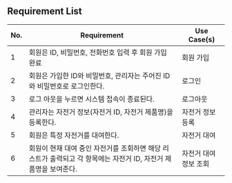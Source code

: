 ## Requirement List

| No. | Requirement | Use Case(s) |
|------|-------|-------|
|1|회원은 ID, 비밀번호, 전화번호 입력 후 회원 가입 완료 |회원 가입|
|2|회원은 가입한 ID와 비밀번호, 관리자는 주어진 ID와 비밀번호로 로그인한다.|로그인|
|3|로그 아웃을 누르면 시스템 접속이 종료된다.|로그아웃|
|4|관리자는 자전거 정보(자전거 ID, 자전거 제품명)을 등록한다.|자전거 정보 등록|
|5|회원은 특정 자전거를 대여한다.|자전거 대여|
|6|회원이 현재 대여 중인 자전거를 조회하면 해당 리스트가 출력되고 각 항목에는 자전거 ID, 자전거 제품명을 보여준다. |자전거 대여 정보 조회 |